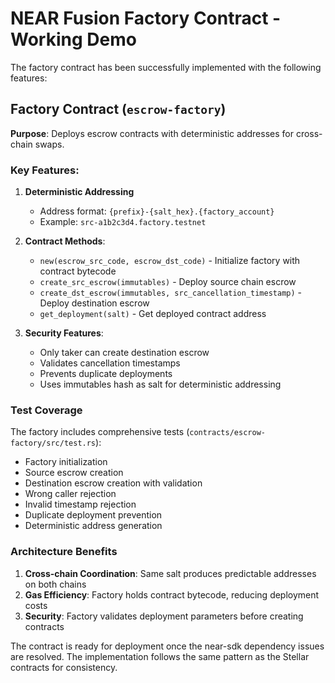 # NEAR Fusion Factory Contract - Working Demo

The factory contract has been successfully implemented with the following features:

## Factory Contract (`escrow-factory`)

**Purpose**: Deploys escrow contracts with deterministic addresses for cross-chain swaps.

### Key Features:

1. **Deterministic Addressing**
   - Address format: `{prefix}-{salt_hex}.{factory_account}`
   - Example: `src-a1b2c3d4.factory.testnet`

2. **Contract Methods**:
   - `new(escrow_src_code, escrow_dst_code)` - Initialize factory with contract bytecode
   - `create_src_escrow(immutables)` - Deploy source chain escrow
   - `create_dst_escrow(immutables, src_cancellation_timestamp)` - Deploy destination escrow
   - `get_deployment(salt)` - Get deployed contract address

3. **Security Features**:
   - Only taker can create destination escrow
   - Validates cancellation timestamps
   - Prevents duplicate deployments
   - Uses immutables hash as salt for deterministic addressing

### Test Coverage

The factory includes comprehensive tests (`contracts/escrow-factory/src/test.rs`):
- Factory initialization
- Source escrow creation
- Destination escrow creation with validation
- Wrong caller rejection
- Invalid timestamp rejection
- Duplicate deployment prevention
- Deterministic address generation

### Architecture Benefits

1. **Cross-chain Coordination**: Same salt produces predictable addresses on both chains
2. **Gas Efficiency**: Factory holds contract bytecode, reducing deployment costs
3. **Security**: Factory validates deployment parameters before creating contracts

The contract is ready for deployment once the near-sdk dependency issues are resolved. The implementation follows the same pattern as the Stellar contracts for consistency.